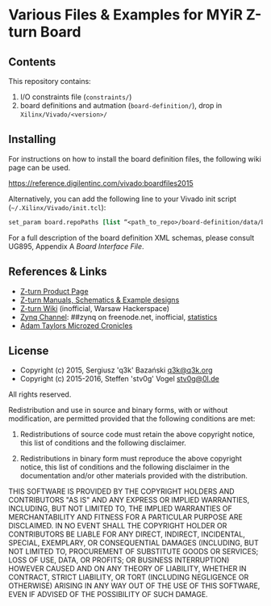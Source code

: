 # Various Files & Examples for MYiR Z-turn Board

## Contents

This repository contains:

 1. I/O constraints file (`constraints/`)
 2. board definitions and autmation (`board-definition/`), drop in `Xilinx/Vivado/<version>/`

## Installing

For instructions on how to install the board definition files, the following wiki page can be used.

https://reference.digilentinc.com/vivado:boardfiles2015

Alternatively, you can add the following line to your Vivado init script (`~/.Xilinx/Vivado/init.tcl`):

```tcl
set_param board.repoPaths [list “<path_to_repo>/board-definition/data/boards/board_files”]
```

For a full description of the board definition XML schemas, please consult UG895, Appendix A *Board Interface File*.

## References & Links

 * [Z-turn Product Page](http://www.myirtech.com/list.asp?id=502)
 * [Z-turn Manuals, Schematics & Example designs](https://rwth-aachen.sciebo.de/public.php?service=files&t=f030d08ff42ee4faefcd63dc32e104bc)
 * [Z-turn Wiki](https://wiki.hackerspace.pl/projects:zturn-hackers) (inofficial, Warsaw Hackerspace)
 * [Zynq Channel](irc://##zynq@irc.freenode.net): ##zynq on freenode.net, inofficial, [statistics](https://dev.0l.dn42/irc/zynq/)
 * [Adam Taylors Microzed Cronicles](http://git.io/vtRGd)

## License

- Copyright (c) 2015, Sergiusz 'q3k' Bazański <q3k@q3k.org>
- Copyright (c) 2015-2016, Steffen 'stv0g' Vogel <stv0g@0l.de>

All rights reserved.

Redistribution and use in source and binary forms, with or without modification, are permitted provided that the following conditions are met:

 1. Redistributions of source code must retain the above copyright notice, this list of conditions and the following disclaimer.

 2. Redistributions in binary form must reproduce the above copyright notice, this list of conditions and the following disclaimer in the documentation and/or other materials provided with the distribution.

THIS SOFTWARE IS PROVIDED BY THE COPYRIGHT HOLDERS AND CONTRIBUTORS "AS IS" AND ANY EXPRESS OR IMPLIED WARRANTIES, INCLUDING, BUT NOT LIMITED TO, THE IMPLIED WARRANTIES OF MERCHANTABILITY AND FITNESS FOR A PARTICULAR PURPOSE ARE DISCLAIMED. IN NO EVENT SHALL THE COPYRIGHT HOLDER OR CONTRIBUTORS BE LIABLE FOR ANY DIRECT, INDIRECT, INCIDENTAL, SPECIAL, EXEMPLARY, OR CONSEQUENTIAL DAMAGES (INCLUDING, BUT NOT LIMITED TO, PROCUREMENT OF SUBSTITUTE GOODS OR SERVICES; LOSS OF USE, DATA, OR PROFITS; OR BUSINESS INTERRUPTION) HOWEVER CAUSED AND ON ANY THEORY OF LIABILITY, WHETHER IN CONTRACT, STRICT LIABILITY, OR TORT (INCLUDING NEGLIGENCE OR OTHERWISE) ARISING IN ANY WAY OUT OF THE USE OF THIS SOFTWARE, EVEN IF ADVISED OF THE POSSIBILITY OF SUCH DAMAGE.
